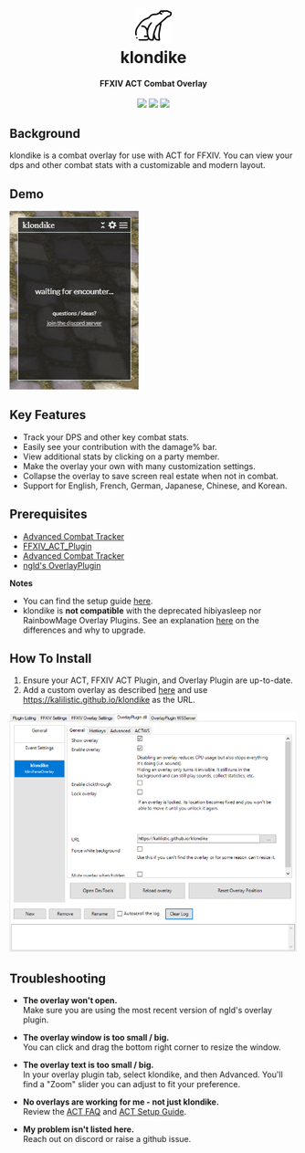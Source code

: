 <h1 align="center">
  <br><a href="https://github.com/kalilistic/klondike"><img src="img/bannerIcon.png"></a>
  <br>klondike<br>
</h1>
<h4 align="center">FFXIV ACT Combat Overlay</h4>

<p align="center">
  <a href="https://ci.appveyor.com/project/kalilistic/klondike/branch/master"><img src="https://img.shields.io/appveyor/ci/kalilistic/klondike"></a>
  <a href="https://github.com/kalilistic/klondike/blob/master/LICENSE"><img src="https://img.shields.io/github/license/kalilistic/klondike?color=lightgrey"></a>
  <a href="https://discord.gg/ftn4k7x"><img src="https://img.shields.io/badge/chat-on%20discord-7289da.svg"></a>
</p>

## Background

klondike is a combat overlay for use with ACT for FFXIV. You can view your dps and other combat stats with a customizable and modern layout.

## Demo

![image](img/demo.gif)

## Key Features

* Track your DPS and other key combat stats.
* Easily see your contribution with the damage% bar.
* View additional stats by clicking on a party member.
* Make the overlay your own with many customization settings.
* Collapse the overlay to save screen real estate when not in combat.
* Support for English, French, German, Japanese, Chinese, and Korean.

## Prerequisites

* <a href="https://github.com/EQAditu/AdvancedCombatTracker">Advanced Combat Tracker</a>
* <a href="https://github.com/ravahn/FFXIV_ACT_Plugin">FFXIV_ACT_Plugin</a>
* <a href="https://github.com/EQAditu/AdvancedCombatTracker">Advanced Combat Tracker</a>
* <a href="https://github.com/ngld/OverlayPlugin">ngld's OverlayPlugin</a>

**Notes**
* You can find the setup guide <a href="https://github.com/FFXIV-ACT/setup-guide#readme">here</a>.
* klondike is **not compatible** with the deprecated hibiyasleep nor RainbowMage Overlay Plugins. See an explanation 
  <a href="https://gist.github.com/ngld/e2217563bbbe1750c0917217f136687d#what-is-the-difference-between-the-ngld-overlayplugin-and-hibiyasleep-overlayplugin">here</a> on the differences and why to upgrade.

## How To Install

1. Ensure your ACT, FFXIV ACT Plugin, and Overlay Plugin are up-to-date.
2. Add a custom overlay as described <a href="https://github.com/FFXIV-ACT/setup-guide#custom-overlays">here</a> and use https://kalilistic.github.io/klondike as the URL.

<img src="img/setup.png"></a>

## Troubleshooting
* **The overlay won't open.**<br>
  Make sure you are using the most recent version of ngld's overlay plugin.

* **The overlay window is too small / big.**<br>
  You can click and drag the bottom right corner to resize the window.
  
* **The overlay text is too small / big.**<br>
  In your overlay plugin tab, select klondike, and then Advanced. You'll find a "Zoom" slider you can adjust to fit your preference.
  
* **No overlays are working for me - not just klondike.**<br>
  Review the <a href="https://gist.github.com/ngld/e2217563bbbe1750c0917217f136687d">ACT FAQ</a> and <a href="https://github.com/FFXIV-ACT/setup-guide#readme">ACT Setup Guide</a>.

* **My problem isn't listed here.**<br>
  Reach out on discord or raise a github issue.
  
  
